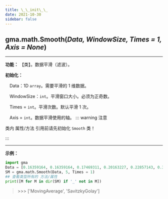```yaml
---
title: \_\_init\_\_
date: 2021-10-30
sidebar: false
---
```


## gma.math.**Smooth**(*Data, WindowSize, Times = 1, Axis = None*)

---

**功能：** 【类】。数据平滑（滤波）。

**初始化：**

&emsp;Data：1D `array`。需要平滑的 1 维数据。

&emsp;WindowSize：`int`。平滑窗口大小。必须为正奇数。

&emsp;Times = `int`。平滑次数。默认平滑 1 次。

&emsp;Axis = `int`。数据平滑使用的轴。
::: warning 注意

类内 属性/方法 引用前请先初始化 `Smooth` 类！

::: 

---

**示例：**
```python
import gma
Data = [0.16359164, 0.16359164, 0.17469311, 0.20163227, 0.22857143, 0.32706435, 0.21466192, 0.10225949]
SM = gma.math.Smooth(Data, 5, Times = 1)
## 查看类型所有的 方法/属性
print([M for M in dir(SM) if '_' not in M])
```
> \>>> ['MovingAverage', 'SavitzkyGolay']

